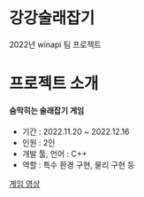 # 강강술래잡기
2022년 winapi 팀 프로젝트

# 프로젝트 소개 

#### 숨막히는 술래잡기 게임

* 기간 : 2022.11.20 ~ 2022.12.16
* 인원 : 2인
* 개발 툴, 언어 : C++
* 역할 : 특수 환경 구현, 물리 구현 등

[게임 영상](https://youtu.be/uVuEVd4Rxr8)
